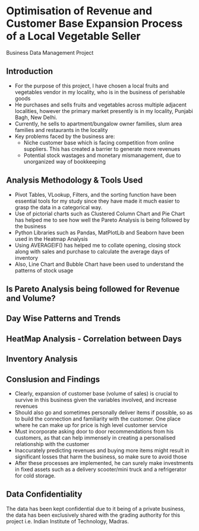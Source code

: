 # Optimisation of Revenue and Customer Base Expansion Process of a Local Vegetable Seller
Business Data Management Project

## Introduction
* For the purpose of this project, I have chosen a local fruits and vegetables vendor in my locality, who is in the business of perishable goods
* He purchases and sells fruits and vegetables across multiple adjacent localities, however the primary market presently is in my locality, Punjabi Bagh, New Delhi.
* Currently, he sells to apartment/bungalow owner families, slum area families and restaurants in the locality
* Key problems faced by the business are:
   * Niche customer base which is facing competition from online suppliers. This has created a barrier to generate more revenues
   * Potential stock wastages and monetary mismanagement, due to unorganized way of bookkeeping

## Analysis Methodology & Tools Used
* Pivot Tables, VLookup, Filters, and the sorting function have been essential tools for my study since they have made it much easier to grasp the data in a categorical way.
* Use of pictorial charts such as Clustered Column Chart and Pie Chart has helped me to see how well the Pareto Analysis is being followed by the business
* Python Libraries such as Pandas, MatPlotLib and Seaborn have been used in the Heatmap Analysis
* Using AVERAGEIF() has helped me to collate opening, closing stock along with sales and purchase to calculate the average days of inventory
* Also, Line Chart and Bubble Chart have been used to understand the patterns of stock usage

## Is Pareto Analysis being followed for Revenue and Volume?

## Day Wise Patterns and Trends

## HeatMap Analysis - Correlation between Days

## Inventory Analysis

## Conslusion and Findings
* Clearly, expansion of customer base (volume of sales) is crucial to survive in this business given the variables involved, and increase revenues
* Should also go and sometimes personally deliver items if possible, so as to build the connection and familiarity with the customer. One place where he can make up for price is high level customer service
* Must incorporate asking door to door recommendations from his customers, as that can help immensely in creating a personalised relationship with the customer
* Inaccurately predicting revenues and buying more items might result in significant losses that harm the business, so make sure to avoid those
* After these processes are implemented, he can surely make investments in fixed assets such as a delivery scooter/mini truck and a refrigerator for cold storage.

## Data Confidentiality
The data has been kept confidential due to it being of a private business, the data has been exclusively shared with the grading authority for this project i.e. Indian Institute of Technology, Madras.

